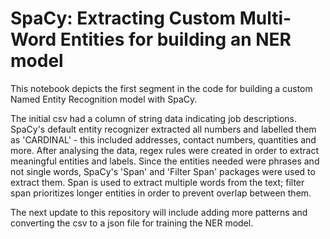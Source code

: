 # SpaCy: Extracting Custom Multi-Word Entities for building an NER model

This notebook depicts the first segment in the code for building a custom Named Entity Recognition model with SpaCy. 

The initial csv had a column of string data indicating job descriptions. SpaCy's default entity recognizer extracted all numbers and labelled them as 'CARDINAL' - this included addresses, contact numbers, quantities and more. After analysing the data, regex rules were created in order to extract meaningful entities and labels. Since the entities needed were phrases and not single words, SpaCy's 'Span' and 'Filter Span' packages were used to extract them. Span is used to extract multiple words from the text; filter span prioritizes longer entities in order to prevent overlap between them.

The next update to this repository will include adding more patterns and converting the csv to a json file for training the NER model.

